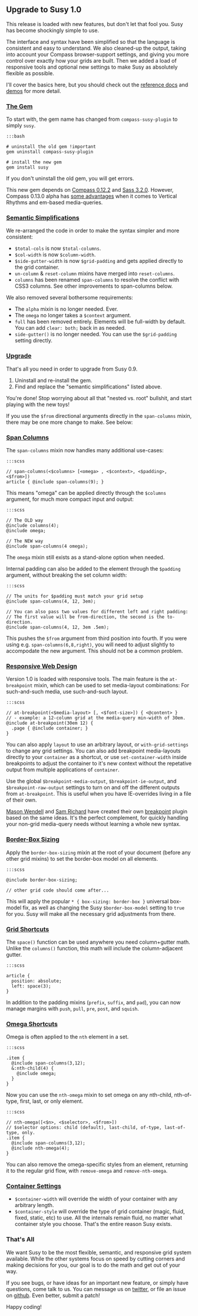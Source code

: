 ## Upgrade to Susy 1.0

This release is loaded with new features,
but don't let that fool you.
Susy has become shockingly simple to use.

The interface and syntax have been simplified
so that the language is consistent and easy to understand.
We also cleaned-up the output,
taking into account your Compass browser-support settings,
and giving you more control over exactly how your grids are built.
Then we added a load of responsive tools
and optional new settings
to make Susy as absolutely flexible as possible.

I'll cover the basics here, but you should
check out the [reference docs][docs] and [demos][demos]
for more detail.

[docs]: http://susy.oddbird.net/guides/reference/
[demos]: http://susy.oddbird.net/demos/

### <a href="#ref-gem" id="ref-gem">The Gem</a>

To start with,
the gem name has changed from `compass-susy-plugin`
to simply `susy`.

    :::bash

    # uninstall the old gem !important
    gem uninstall compass-susy-plugin

    # install the new gem
    gem install susy

If you don't uninstall the old gem, you will get errors.

This new gem depends on [Compass 0.12.2][compass]
and [Sass 3.2.0][sass].
However, Compass 0.13.0 alpha
has [some advantages][13]
when it comes to Vertical Rhythms
and em-based media-queries.

[compass]: http://compass-style.org/
[sass]: http://sass-lang.com/
[13]: https://github.com/ericam/susy/issues/27

### <a href="#ref-semantics" id="ref-semantics">Semantic Simplifications</a>

We re-arranged the code
in order to make the syntax simpler and more consistent:

* `$total-cols` is now `$total-columns`.
* `$col-width` is now `$column-width`.
* `$side-gutter-width` is now `$grid-padding`
  and gets applied directly to the grid container.
* `un-column` & `reset-column` mixins have merged into `reset-columns`.
* `columns` has been renamed `span-columns` to resolve the conflict with CSS3 columns.
  See other improvements to span-columns below.

We also removed several bothersome requirements:

* The `alpha` mixin is no longer needed. Ever.
* The `omega` no longer takes a `$context` argument.
* `full` has been removed entirely.
  Elements will be full-width by default.
  You can add `clear: both;` back in as needed.
* `side-gutter()` is no longer needed.
  You can use the `$grid-padding` setting directly.

### <a href="#ref-upgrade" id="ref-upgrade">Upgrade</a>

That's all you need in order to upgrade from Susy 0.9.

1. Uninstall and re-install the gem.
2. Find and replace the "semantic simplifications" listed above.

You're done! Stop worrying about all that "nested vs. root" bullshit,
and start playing with the new toys!

If you use the `$from` directional arguments
directly in the `span-columns` mixin,
there may be one more change to make.
See below:

### <a href="#ref-span-columns" id="ref-span-columns">Span Columns</a>

The `span-columns` mixin now handles many additional use-cases:

    :::scss

    // span-columns(<$columns> [<omega> , <$context>, <$padding>, <$from>])
    article { @include span-columns(9); }

This means "omega" can be applied directly through the `$columns` argument,
for much more compact input and output:

    :::scss

    // The OLD way
    @include columns(4);
    @include omega;

    // The NEW way
    @include span-columns(4 omega);

The `omega` mixin still exists as a stand-alone option when needed.

Internal padding can also be added to the element
through the `$padding` argument,
without breaking the set column width:

    :::scss

    // The units for $padding must match your grid setup
    @include span-columns(4, 12, 3em);

    // You can also pass two values for different left and right padding:
    // The first value will be from-direction, the second is the to-direction.
    @include span-columns(4, 12, 3em .5em);

This pushes the `$from` argument from third position into fourth.
If you were using e.g. `span-columns(6,8,right)`,
you will need to adjust slightly to accompodate the new argument.
This should not be a common problem.

### <a href="#ref-rwd" id="ref-rwd">Responsive Web Design</a>

Version 1.0 is loaded with responsive tools.
The main feature is the `at-breakpoint` mixin,
which can be used to set media-layout combinations:
For such-and-such media, use such-and-such layout.

    :::scss

    // at-breakpoint(<$media-layout> [, <$font-size>]) { <@content> }
    // - example: a 12-column grid at the media-query min-width of 30em.
    @include at-breakpoint(30em 12) {
      .page { @include container; }
    }

You can also apply `layout` to use an arbitrary layout,
or `with-grid-settings` to change any grid settings.
You can also add breakpoint media-layouts directly to your `container` as a shortcut,
or use `set-container-width` inside breakpoints
to adjust the container to it's new context
without the repetative output from multiple applications of `container`.

Use the global
`$breakpoint-media-output`, `$breakpoint-ie-output`, and `$breakpoint-raw-output`
settings
to turn on and off the different outputs from `at-breakpoint`.
This is useful when you have IE-overrides living in a file of their own.

[Mason Wendell][Mason Wendell] and [Sam Richard][Sam Richard]
have created their own [breakpoint][breakpoint] plugin
based on the same ideas.
It's the perfect complement,
for quickly handling your non-grid media-query needs
without learning a whole new syntax.

[Mason Wendell]: https://twitter.com/codingdesigner/
[Sam Richard]: http://twitter.com/snugug/
[breakpoint]: http://github.com/canarymason/breakpoint

### <a href="#ref-box-sizing" id="ref-box-sizing">Border-Box Sizing</a>

Apply the `border-box-sizing` mixin at the root of your document
(before any other grid mixins)
to set the border-box model on all elements.

    :::scss

    @include border-box-sizing;

    // other grid code should come after...

This will apply the popular
`* { box-sizing: border-box }`
universal box-model fix,
as well as changing the Susy
`$border-box-model` setting to `true` for you.
Susy will make all the necessary grid adjustments from there.

### <a href="#ref-grid" id="ref-grid">Grid Shortcuts</a>

The `space()` function can be used anywhere you need column+gutter math.
Unlike the `columns()` function,
this math will include the column-adjacent gutter.

    :::scss

    article {
      position: absolute;
      left: space(3);
    }

In addition to the padding mixins
(`prefix`, `suffix`, and `pad`),
you can now manage margins with
`push`, `pull`, `pre`, `post`, and `squish`.

### <a href="#ref-omega" id="ref-omega">Omega Shortcuts</a>

Omega is often applied to the `nth` element in a set.

    :::scss

    .item {
      @include span-columns(3,12);
      &:nth-child(4) {
        @include omega;
      }
    }

Now you can use the `nth-omega` mixin
to set omega on any
nth-child, nth-of-type, first, last, or only element.

    :::scss

    // nth-omega([<$n>, <$selector>, <$from>])
    // $selector options: child (default), last-child, of-type, last-of-type, only.
    .item {
      @include span-columns(3,12);
      @include nth-omega(4);
    }

You can also remove the omega-specific styles from an element,
returning it to the regular grid flow,
with `remove-omega` and `remove-nth-omega`.

### <a href="#ref-container" id="ref-container">Container Settings</a>

* `$container-width` will override the width of your container
  with any arbitrary length.
* `$container-style` will override the type of grid container
  (magic, fluid, fixed, static, etc) to use.
  All the internals remain fluid,
  no matter what container style you choose.
  That's the entire reason Susy exists.

### That's All

We want Susy to be the most flexible,
semantic, and responsive grid system available.
While the other systems
focus on speed by cutting corners
and making decisions for you,
our goal is to do the math and get out of your way.

If you see bugs,
or have ideas for an important new feature,
or simply have questions,
come talk to us.
You can message us on [twitter][twitter],
or file an issue on [github][github].
Even better, submit a patch!

Happy coding!

[twitter]: http://twitter.com/CompassSusy/
[github]: https://github.com/ericam/susy/

